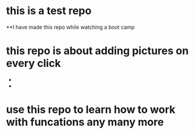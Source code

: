 # this is a test repo
**I have made this repo while watching a boot camp 

# this repo is about adding pictures on every click 
*
*
# use this repo to learn how to work with funcations any many more
